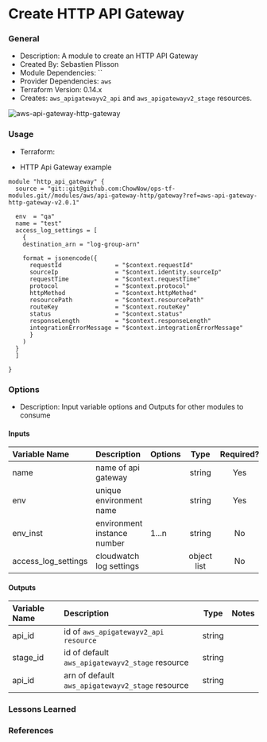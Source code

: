 # Create HTTP API Gateway

### General

* Description: A module to create an HTTP API Gateway
* Created By: Sebastien Plisson
* Module Dependencies: `` 
* Provider Dependencies: `aws`
* Terraform Version: 0.14.x
* Creates: `aws_apigatewayv2_api` and `aws_apigatewayv2_stage` resources.

![aws-api-gateway-http-gateway](https://github.com/ChowNow/ops-tf-modules/workflows/aws-api-gateway-http-gateway/badge.svg)

### Usage

* Terraform:

* HTTP Api Gateway example
```hcl
module "http_api_gateway" {
  source = "git::git@github.com:ChowNow/ops-tf-modules.git//modules/aws/api-gateway-http/gateway?ref=aws-api-gateway-http-gateway-v2.0.1"

  env  = "qa"
  name = "test"
  access_log_settings = [
    {
    destination_arn = "log-group-arn"

    format = jsonencode({
      requestId               = "$context.requestId"
      sourceIp                = "$context.identity.sourceIp"
      requestTime             = "$context.requestTime"
      protocol                = "$context.protocol"
      httpMethod              = "$context.httpMethod"
      resourcePath            = "$context.resourcePath"
      routeKey                = "$context.routeKey"
      status                  = "$context.status"
      responseLength          = "$context.responseLength"
      integrationErrorMessage = "$context.integrationErrorMessage"
      }
    )
  }
  ]

}
```

### Options

* Description: Input variable options and Outputs for other modules to consume

#### Inputs

| Variable Name       | Description                   | Options |  Type       | Required? | Notes |
| :------------------ | :---------------------------- | :------ | :----:      | :-------: | :---- |
| name                | name of api gateway           |         | string      |    Yes    |       |
| env                 | unique environment       name |         | string      |    Yes    | N/A   |
| env_inst            | environment instance number   | 1...n   | string      |    No     | N/A   |
| access_log_settings | cloudwatch log settings       |         | object list |    No     | N/A   |

#### Outputs

| Variable Name | Description                                      | Type   | Notes |
| :------------ | :---------------------------                     | :----: | :----:|
| api_id        | id of `aws_apigatewayv2_api resource`            | string |       |
| stage_id      | id of default `aws_apigatewayv2_stage` resource  | string |       |
| api_id        | arn of default `aws_apigatewayv2_stage` resource | string |       |

### Lessons Learned

### References
